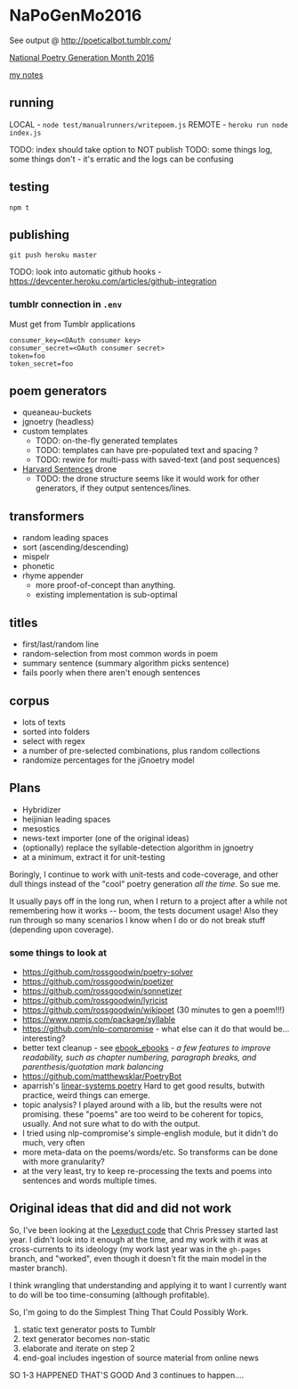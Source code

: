 # NaPoGenMo2016

See output @ <http://poeticalbot.tumblr.com/>

[National Poetry Generation Month 2016](https://github.com/NaPoGenMo/NaPoGenMo2016)

[my notes](https://github.com/NaPoGenMo/NaPoGenMo2016/issues/3)

## running

LOCAL - `node test/manualrunners/writepoem.js`
REMOTE - `heroku run node index.js`

TODO: index should take option to NOT publish
TODO: some things log, some things don't - it's erratic and the logs can be confusing

## testing

`npm t`

## publishing

`git push heroku master`

TODO: look into automatic github hooks - https://devcenter.heroku.com/articles/github-integration

### tumblr connection in `.env`

Must get   from Tumblr applications

```env
consumer_key=<OAuth consumer key>
consumer_secret=<OAuth consumer secret>
token=foo
token_secret=foo
```

## poem generators

- queaneau-buckets
- jgnoetry (headless)
- custom templates
  - TODO: on-the-fly generated templates
  - TODO: templates can have pre-populated text and spacing ?
  - TODO: rewire for multi-pass with saved-text (and post sequences)
- [Harvard Sentences](http://www.cs.cmu.edu/afs/cs.cmu.edu/project/fgdata/OldFiles/Recorder.app/utterances/Type1/harvsents.txt) drone
  - TODO: the drone structure seems like it would work for other generators, if they output sentences/lines.

## transformers

 - random leading spaces
 - sort (ascending/descending)
 - mispelr
 - phonetic
 - rhyme appender
   - more proof-of-concept than anything.
   - existing implementation is sub-optimal

## titles

 - first/last/random line
 - random-selection from most common words in poem
 - summary sentence (summary algorithm picks sentence)
  -  fails poorly when there aren't enough sentences

## corpus

 - lots of texts
 - sorted into folders
 - select with regex
 - a number of pre-selected combinations, plus random collections
 - randomize percentages for the jGnoetry model

## Plans

 - Hybridizer
 - heijinian leading spaces
 - mesostics
 - news-text importer (one of the original ideas)
 - (optionally) replace the syllable-detection algorithm in jgnoetry
  - at a minimum, extract it for unit-testing

Boringly, I continue to work with unit-tests and code-coverage, and other dull things instead of the "cool" poetry generation _all the time_. So sue me.

It usually pays off in the long run, when I return to a project after a while not remembering how it works -- boom, the tests document usage! Also they run through so many scenarios I know when I do or do not break stuff (depending upon coverage).

### some things to look at

 - https://github.com/rossgoodwin/poetry-solver
 - https://github.com/rossgoodwin/poetizer
 - https://github.com/rossgoodwin/sonnetizer
 - https://github.com/rossgoodwin/lyricist
 - https://github.com/rossgoodwin/wikipoet (30 minutes to gen a poem!!!)
 - https://www.npmjs.com/package/syllable
 - https://github.com/nlp-compromise - what else can it do that would be... interesting?
 - better text cleanup - see [ebook_ebooks](https://github.com/scotthammack/ebook_ebooks/blob/master/ebook_ebooks.py) - _a few features to improve readability, such as chapter numbering, paragraph breaks, and parenthesis/quotation mark balancing_
 - https://github.com/matthewsklar/PoetryBot
 - aparrish's [linear-systems poetry](https://github.com/aparrish/linear-lsystem-poetry) Hard to get good results, butwith practice, weird things can emerge.
 - topic analysis? I played around with a lib, but the results were not promising. these "poems" are too weird to be coherent for topics, usually. And not sure what to do with the output.
 - I tried using nlp-compromise's simple-english module, but it didn't do much, very often
 - more meta-data on the poems/words/etc. So transforms can be done with more granularity?
  - at the very least, try to keep re-processing the texts and poems into sentences and words multiple times.

## Original ideas that did and did not work

So, I've been looking at the [Lexeduct code](https://github.com/MichaelPaulukonis/Lexeduct/) that Chris Pressey started last year. I didn't look into it enough at the time, and my work with it was at cross-currents to its ideology (my work last year was in the `gh-pages` branch, and "worked", even though it doesn't fit the main model in the master branch).

I think wrangling that understanding and applying it to want I currently want to do will be too time-consuming (although profitable).

So, I'm going to do the Simplest Thing That Could Possibly Work.

1. static text generator posts to Tumblr
1. text generator becomes non-static
1. elaborate and iterate on step 2
1. end-goal includes ingestion of source material from online news


SO 1-3 HAPPENED THAT'S GOOD
And 3 continues to happen....
